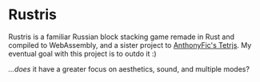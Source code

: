# Rustris
Rustris is a familiar Russian block stacking game remade in Rust and compiled to WebAssembly, and a sister project to [AnthonyFic's Tetrjs](https://github.com/AnthonyFic-code/AnthonyFic-code.github.io). My eventual goal with this project is to outdo it :)

_...does_ it have a greater focus on aesthetics, sound, and multiple modes?
